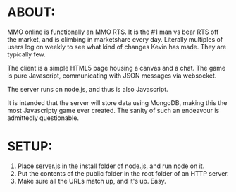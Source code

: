 ABOUT:
======
MMO online is functionally an MMO RTS. It is the #1 man vs bear RTS off the market, and is climbing in marketshare every day. Literally multiples of users log on weekly to see what kind of changes Kevin has made. They are typically few.

The client is a simple HTML5 page housing a canvas and a chat. The game is pure Javascript, communicating with JSON messages via websocket.

The server runs on node.js, and thus is also Javascript.

It is intended that the server will store data using MongoDB, making this the most Javascripty game ever created. The sanity of such an endeavour is admittedly questionable.


SETUP:
======
1. Place server.js in the install folder of node.js, and run node on it.
2. Put the contents of the public folder in the root folder of an HTTP server.
3. Make sure all the URLs match up, and it's up. Easy.
